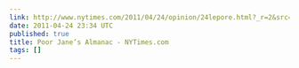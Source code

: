 ```yaml
---
link: http://www.nytimes.com/2011/04/24/opinion/24lepore.html?_r=2&src=tptw
date: 2011-04-24 23:34 UTC
published: true
title: Poor Jane’s Almanac - NYTimes.com
tags: []
---
```




